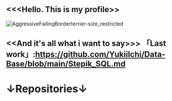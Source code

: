 <<<Hello. This is my profile>>
-
![AggressiveFailingBorderterrier-size_restricted](https://user-images.githubusercontent.com/112687355/201560526-dad5ad00-d6e5-451c-b795-85979b652ff9.gif) 

<<And it's all what i want to say>>>        「Last work」:https://github.com/YukiiIchi/Data-Base/blob/main/Stepik_SQL.md
-
↓Repositories↓ 
=
